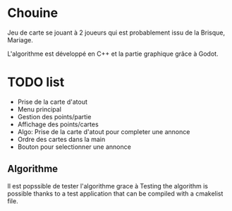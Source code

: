 # Chouine

Jeu de carte se jouant à 2 joueurs qui est probablement issu de la Brisque, Mariage. 

L'algorithme est développé en C++ et la partie graphique grâce à Godot.


# TODO list
- Prise de la carte d'atout
- Menu principal
- Gestion des points/partie
- Affichage des points/cartes
- Algo: Prise de la carte d'atout pour completer une annonce
- Ordre des cartes dans la main
- Bouton pour selectionner une annonce

## Algorithme

Il est popssible de tester l'algorithme grace à
Testing the algorithm is possible thanks to a test application that can be compiled with a cmakelist file.